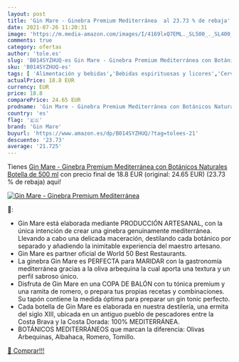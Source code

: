 ```yaml
---
layout: post
title: 'Gin Mare - Ginebra Premium Mediterránea  al 23.73 % de rebaja'
date: 2021-07-26 11:20:31
image: 'https://m.media-amazon.com/images/I/4169lxQ7EML._SL500_._SL400_.jpg'
comments: true
category: ofertas
author: 'tole.es'
slug: 'B014SYZHUQ-es Gin Mare - Ginebra Premium Mediterránea con Botánicos...'
sku: 'B014SYZHUQ-es'
tags: [ 'Alimentación y bebidas','Bebidas espirituosas y licores','Cervezas, vinos y licores','Ginebras','gin mare','ginebra', ]
actualPrice: 18.8 EUR
currency: EUR
price: 18.8
comparePrice: 24.65 EUR
prodname: 'Gin Mare - Ginebra Premium Mediterránea con Botánicos Naturales  Botella de 500 ml'
country: 'es'
flag: '🇪🇸'
brand: 'Gin Mare'
buyurl: 'https://www.amazon.es/dp/B014SYZHUQ/?tag=tolees-21'
descuento: '23.73'
average: '21.725'
---
```


Tienes [Gin Mare - Ginebra Premium Mediterránea con Botánicos Naturales  Botella de 500 ml](https://www.amazon.es/dp/B014SYZHUQ/?tag=tolees-21) con precio final de  18.8 EUR (original: 24.65 EUR) (23.73 %  de rebaja) aqui!

[![Gin Mare - Ginebra Premium Mediterránea ](https://m.media-amazon.com/images/I/4169lxQ7EML._SL500_._SL400_.jpg)](https://www.amazon.es/dp/B014SYZHUQ/?tag=tolees-21)

🔎:

- Gin Mare está elaborada mediante PRODUCCIÓN ARTESANAL, con la única intención de crear una ginebra genuinamente mediterránea. Llevando a cabo una delicada maceración, destilando cada botánico por separado y añadiendo la inimitable experiencia del maestro artesano.
- Gin Mare es partner oficial de World 50 Best Restaurants.
- La ginebra Gin Mare es PERFECTA para MARIDAR con la gastronomía mediterránea gracias a la oliva arbequina la cual aporta una textura y un perfil sabroso único.
- Disfruta de Gin Mare en una COPA DE BALÓN con tu tónica premium y una ramita de romero, o prepara tus propias recetas y combinaciones. Su tapón contiene la medida óptima para preparar un gin tonic perfecto.
- Cada botella de Gin Mare es elaborada en nuestra destilería, una ermita del siglo XIII, ubicada en un antiguo pueblo de pescadores entre la Costa Brava y la Costa Dorada: 100% MEDITERRÁNEA.
- BOTÁNICOS MEDITERRÁNEOS que marcan la diferencia: Olivas Arbequinas, Albahaca, Romero, Tomillo.

[🛒 Comprar!!!](https://www.amazon.es/dp/B014SYZHUQ/?tag=tolees-21)
